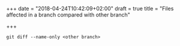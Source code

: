+++
date = "2018-04-24T10:42:09+02:00"
draft = true
title = "Files affected in a branch compared with other branch"

+++


	git diff --name-only <other branch>